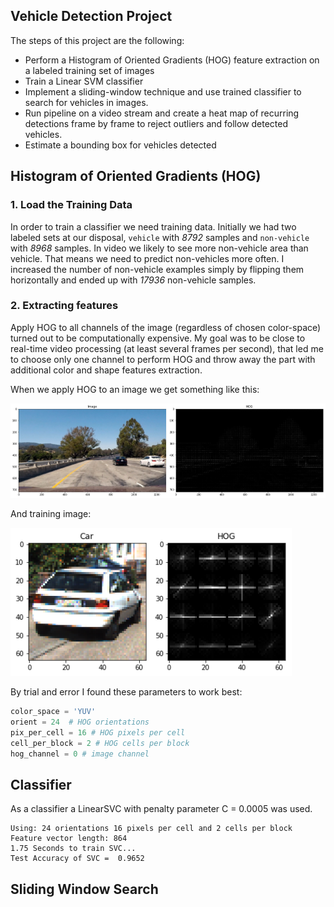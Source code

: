 ## Vehicle Detection Project


The steps of this project are the following:

* Perform a Histogram of Oriented Gradients (HOG) feature extraction on a labeled training set of images 
* Train a Linear SVM classifier
* Implement a sliding-window technique and use trained classifier to search for vehicles in images.
* Run pipeline on a video stream and create a heat map of recurring detections frame by frame to reject outliers 
and follow detected vehicles.
* Estimate a bounding box for vehicles detected


## Histogram of Oriented Gradients (HOG)


### 1. Load the Training Data

In order to train a classifier we need training data. Initially we had two labeled sets at our disposal, `vehicle` with 
*8792* samples and `non-vehicle` with *8968* samples. In video we likely to see more non-vehicle area than vehicle. 
That means we need to predict non-vehicles more often. I increased the number of non-vehicle examples simply by flipping 
them horizontally and ended up with *17936* non-vehicle samples.


### 2. Extracting features

Apply HOG to all channels of the image (regardless of chosen color-space) turned out to be computationally expensive.
My goal was to be close to real-time video processing (at least several frames per second), that led me to choose only 
one channel to perform HOG and throw away the part with additional color and shape features extraction.

When we apply HOG to an image we get something like this:

<img src="writeup_images/test_hog_img.png" width="1300px">

And training image:

<img src="writeup_images/train_img.png" width="450px">

By trial and error I found these parameters to work best:

```python
color_space = 'YUV'
orient = 24  # HOG orientations
pix_per_cell = 16 # HOG pixels per cell
cell_per_block = 2 # HOG cells per block
hog_channel = 0 # image channel
```

## Classifier

As a classifier a LinearSVC with penalty parameter C = 0.0005 was used.
```
Using: 24 orientations 16 pixels per cell and 2 cells per block
Feature vector length: 864
1.75 Seconds to train SVC...
Test Accuracy of SVC =  0.9652
```

## Sliding Window Search



